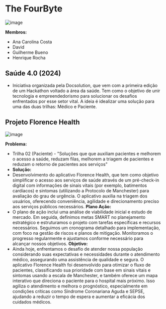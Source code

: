 # The FourByte
![image](https://github.com/GuilhermeBPinheiro/TheFourByte_FlorenceHealth/assets/57289531/eac1b4d4-b092-4dac-a9aa-282b9885fb3d)

**Membros:**

* Ana Carolina Costa
* David
* Guilherme Bueno
* Henrique Rocha

## Saúde 4.0 (2024)

* Iniciativa organizada pela Docsolution, que vem com a primeira edição de um Hackathon voltado a área da saúde. Tem como o objetivo de unir tecnologia e empreendedorismo para solucionar os desafios enfrentados por esse setor vital. A ideia é idealizar uma solução para uma das duas trilhas: Médico e Paciente.

## Projeto Florence Health 
![image](https://github.com/GuilhermeBPinheiro/TheFourByte_FlorenceHealth/assets/57289531/ad60e290-723b-49b0-81d5-1892993824bb)

**Problema:** 
* Trilha 02 (Paciente) - "Soluções que que auxiliam pacientes e melhorem o acesso a saúde, reduzam filas, melhorem a triagem de pacientes e reduzam o retorno de pacientes aos serviços"
* **Solução:**
* Desenvolvimento do aplicativo Florence Health, que tem como objetivo simplificar o acesso aos serviços de saúde através de um pré-check-in digital com informações de sinais vitais (por exemplo, batimentos cardíacos) e sintomas (utilizando a Protocolo de Manchester) para avaliação do grau de urgência. O aplicativo auxilia na triagem dos usuários, oferecendo conveniência, agilidade e direcionamento preciso aos serviços públicos necessários.
**Plano Ação:** 
* O plano de ação inclui uma análise de viabilidade inicial e estudo de mercado. Em seguida, definimos metas SMART no planejamento estratégico e estruturamos o projeto com tarefas específicas e recursos necessários. Seguimos um cronograma detalhado para implementação, com foco na gestão de riscos e planos de mitigação. Monitoramos o progresso regularmente e ajustamos conforme necessário para alcançar nossos objetivos.
**Objetivo:** 
* Ainda hoje, enfrentamos o desafio de atender nossa população considerando suas expectativas e necessidades durante o atendimento médico, assegurando uma assistência de qualidade e segura. O aplicativo Florence Health foi desenvolvido para otimizar o fluxo de pacientes, classificando sua prioridade com base em sinais vitais e sintomas usando a escala de Manchester, e também oferece um mapa interativo que direciona o paciente para o hospital mais próximo. Isso agiliza o atendimento e melhora o prognóstico, especialmente em condições críticas como Síndrome Coronariana Aguda e SEPSE, ajudando a reduzir o tempo de espera e aumentar a eficácia dos cuidados médicos.
